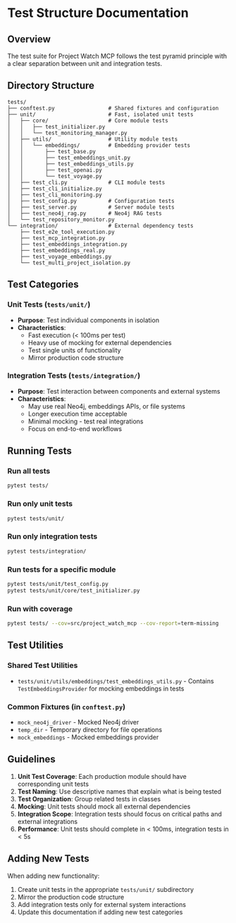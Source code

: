 # Test Structure Documentation

## Overview
The test suite for Project Watch MCP follows the test pyramid principle with a clear separation between unit and integration tests.

## Directory Structure

```
tests/
├── conftest.py                 # Shared fixtures and configuration
├── unit/                       # Fast, isolated unit tests
│   ├── core/                   # Core module tests
│   │   ├── test_initializer.py
│   │   └── test_monitoring_manager.py
│   ├── utils/                  # Utility module tests
│   │   └── embeddings/         # Embedding provider tests
│   │       ├── test_base.py
│   │       ├── test_embeddings_unit.py
│   │       ├── test_embeddings_utils.py
│   │       ├── test_openai.py
│   │       └── test_voyage.py
│   ├── test_cli.py             # CLI module tests
│   ├── test_cli_initialize.py
│   ├── test_cli_monitoring.py
│   ├── test_config.py          # Configuration tests
│   ├── test_server.py          # Server module tests
│   ├── test_neo4j_rag.py       # Neo4j RAG tests
│   └── test_repository_monitor.py
└── integration/                # External dependency tests
    ├── test_e2e_tool_execution.py
    ├── test_mcp_integration.py
    ├── test_embeddings_integration.py
    ├── test_embeddings_real.py
    ├── test_voyage_embeddings.py
    └── test_multi_project_isolation.py
```

## Test Categories

### Unit Tests (`tests/unit/`)
- **Purpose**: Test individual components in isolation
- **Characteristics**:
  - Fast execution (< 100ms per test)
  - Heavy use of mocking for external dependencies
  - Test single units of functionality
  - Mirror production code structure

### Integration Tests (`tests/integration/`)
- **Purpose**: Test interaction between components and external systems
- **Characteristics**:
  - May use real Neo4j, embeddings APIs, or file systems
  - Longer execution time acceptable
  - Minimal mocking - test real integrations
  - Focus on end-to-end workflows

## Running Tests

### Run all tests
```bash
pytest tests/
```

### Run only unit tests
```bash
pytest tests/unit/
```

### Run only integration tests
```bash
pytest tests/integration/
```

### Run tests for a specific module
```bash
pytest tests/unit/test_config.py
pytest tests/unit/core/test_initializer.py
```

### Run with coverage
```bash
pytest tests/ --cov=src/project_watch_mcp --cov-report=term-missing
```

## Test Utilities

### Shared Test Utilities
- `tests/unit/utils/embeddings/test_embeddings_utils.py` - Contains `TestEmbeddingsProvider` for mocking embeddings in tests

### Common Fixtures (in `conftest.py`)
- `mock_neo4j_driver` - Mocked Neo4j driver
- `temp_dir` - Temporary directory for file operations
- `mock_embeddings` - Mocked embeddings provider

## Guidelines

1. **Unit Test Coverage**: Each production module should have corresponding unit tests
2. **Test Naming**: Use descriptive names that explain what is being tested
3. **Test Organization**: Group related tests in classes
4. **Mocking**: Unit tests should mock all external dependencies
5. **Integration Scope**: Integration tests should focus on critical paths and external integrations
6. **Performance**: Unit tests should complete in < 100ms, integration tests in < 5s

## Adding New Tests

When adding new functionality:
1. Create unit tests in the appropriate `tests/unit/` subdirectory
2. Mirror the production code structure
3. Add integration tests only for external system interactions
4. Update this documentation if adding new test categories